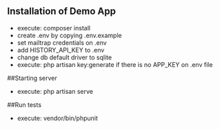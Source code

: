 ## Installation of Demo App

- execute: composer install
- create .env by copying .env.example
- set mailtrap credentials on .env
- add HISTORY_API_KEY to .env
- change db default driver to sqlite
- execute: php artisan key:generate if there is no APP_KEY on .env file

##Starting server

- execute: php artisan serve

##Run tests
- execute: vendor/bin/phpunit
